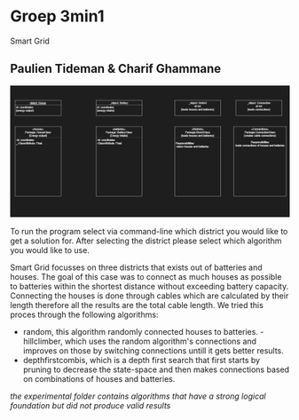 # Groep 3min1
Smart Grid

## Paulien Tideman & Charif Ghammane

![alt text](images/uml_official.png)


To run the program select via command-line which district you would like to get a solution for. 
After selecting the district please select which algorithm you would like to use.

Smart Grid focusses on three districts that exists out of batteries and houses. 
The goal of this case was to connect as much houses as possible to batteries within the shortest distance without exceeding battery capacity.
Connecting the houses is done through cables which are calculated by their length therefore all the results are the total cable length. 
We tried this proces through the following algorithms:
- random, this algorithm randomly connected houses to batteries.
-hillclimber, which uses the random algorithm's connections and improves on those by switching connections untill it gets better results.
- depthfirstcombis, which is a depth first search that first starts by pruning to decrease the state-space and then makes connections based on combinations of houses and batteries. 

*the experimental folder contains algorithms that have a strong logical foundation but did not produce valid results* 